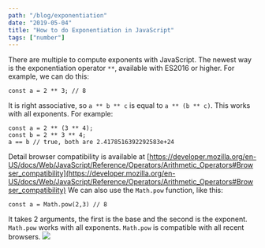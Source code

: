 ```yaml
---
path: "/blog/exponentiation"
date: "2019-05-04"
title: "How to do Exponentiation in JavaScript"
tags: ["number"]
---
```

There are multiple to compute exponents with JavaScript.
The newest way is the exponentiation operator `**`, available with ES2016 or higher.
For example, we can do this:
```
const a = 2 ** 3; // 8
```
It is right associative, so `a ** b ** c` is equal to `a ** (b ** c)`. This works with all exponents.
For example:
```
const a = 2 ** (3 ** 4);
const b = 2 ** 3 ** 4;
a == b // true, both are 2.4178516392292583e+24
```
Detail browser compatibility is available at [https://developer.mozilla.org/en-US/docs/Web/JavaScript/Reference/Operators/Arithmetic_Operators#Browser_compatibility](https://developer.mozilla.org/en-US/docs/Web/JavaScript/Reference/Operators/Arithmetic_Operators#Browser_compatibility)
We can also use the `Math.pow` function, like this:
```
const a = Math.pow(2,3) // 8
```
It takes 2 arguments, the first is the base and the second is the exponent. `Math.pow` works with all exponents.
`Math.pow` is compatible with all recent browsers.
![](https://cdn-images-1.medium.com/max/800/1*3X6EiKc-njoRpCB1AWnv3Q.png)
